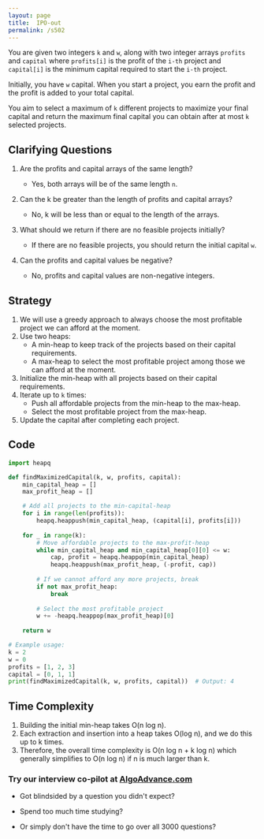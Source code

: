 ```yaml
---
layout: page
title:  IPO-out
permalink: /s502
---
```


You are given two integers `k` and `w`, along with two integer arrays `profits` and `capital` where `profits[i]` is the profit of the `i-th` project and `capital[i]` is the minimum capital required to start the `i-th` project.

Initially, you have `w` capital. When you start a project, you earn the profit and the profit is added to your total capital. 

You aim to select a maximum of `k` different projects to maximize your final capital and return the maximum final capital you can obtain after at most `k` selected projects.

## Clarifying Questions

1. Are the profits and capital arrays of the same length?
   - Yes, both arrays will be of the same length `n`.

2. Can the k be greater than the length of profits and capital arrays?
   - No, k will be less than or equal to the length of the arrays.

3. What should we return if there are no feasible projects initially?
   - If there are no feasible projects, you should return the initial capital `w`.

4. Can the profits and capital values be negative?
   - No, profits and capital values are non-negative integers.

## Strategy

1. We will use a greedy approach to always choose the most profitable project we can afford at the moment.
2. Use two heaps:
   - A min-heap to keep track of the projects based on their capital requirements.
   - A max-heap to select the most profitable project among those we can afford at the moment.
3. Initialize the min-heap with all projects based on their capital requirements.
4. Iterate up to `k` times:
   - Push all affordable projects from the min-heap to the max-heap.
   - Select the most profitable project from the max-heap.
5. Update the capital after completing each project.

## Code

```python
import heapq

def findMaximizedCapital(k, w, profits, capital):
    min_capital_heap = []
    max_profit_heap = []

    # Add all projects to the min-capital-heap
    for i in range(len(profits)):
        heapq.heappush(min_capital_heap, (capital[i], profits[i]))
    
    for _ in range(k):
        # Move affordable projects to the max-profit-heap
        while min_capital_heap and min_capital_heap[0][0] <= w:
            cap, profit = heapq.heappop(min_capital_heap)
            heapq.heappush(max_profit_heap, (-profit, cap))
        
        # If we cannot afford any more projects, break
        if not max_profit_heap:
            break
        
        # Select the most profitable project
        w += -heapq.heappop(max_profit_heap)[0]
    
    return w

# Example usage:
k = 2
w = 0
profits = [1, 2, 3]
capital = [0, 1, 1]
print(findMaximizedCapital(k, w, profits, capital))  # Output: 4
```

## Time Complexity

1. Building the initial min-heap takes O(n log n).
2. Each extraction and insertion into a heap takes O(log n), and we do this up to k times.
3. Therefore, the overall time complexity is O(n log n + k log n) which generally simplifies to O(n log n) if n is much larger than k.


### Try our interview co-pilot at [AlgoAdvance.com](https://algoAdvance.com)

- Got blindsided by a question you didn't expect?

- Spend too much time studying?

- Or simply don't have the time to go over all 3000 questions?

